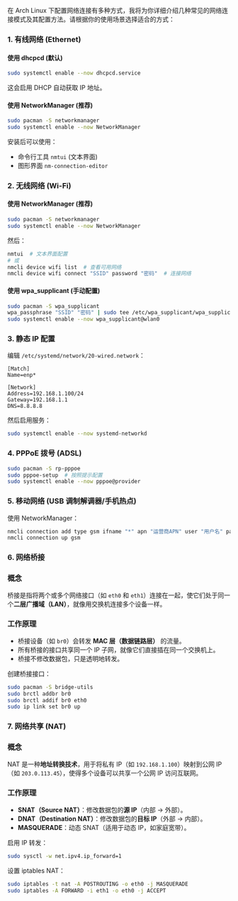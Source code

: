 在 Arch Linux 下配置网络连接有多种方式，我将为你详细介绍几种常见的网络连接模式及其配置方法。请根据你的使用场景选择适合的方式：

### 1. 有线网络 (Ethernet)
#### 使用 dhcpcd (默认)
```bash
sudo systemctl enable --now dhcpcd.service
```
这会启用 DHCP 自动获取 IP 地址。

#### 使用 NetworkManager (推荐)
```bash
sudo pacman -S networkmanager
sudo systemctl enable --now NetworkManager
```
安装后可以使用：
- 命令行工具 `nmtui` (文本界面)
- 图形界面 `nm-connection-editor`

### 2. 无线网络 (Wi-Fi)
#### 使用 NetworkManager (推荐)
```bash
sudo pacman -S networkmanager
sudo systemctl enable --now NetworkManager
```
然后：
```bash
nmtui  # 文本界面配置
# 或
nmcli device wifi list  # 查看可用网络
nmcli device wifi connect "SSID" password "密码"  # 连接网络
```

#### 使用 wpa_supplicant (手动配置)
```bash
sudo pacman -S wpa_supplicant
wpa_passphrase "SSID" "密码" | sudo tee /etc/wpa_supplicant/wpa_supplicant.conf
sudo systemctl enable --now wpa_supplicant@wlan0
```

### 3. 静态 IP 配置
编辑 `/etc/systemd/network/20-wired.network`：
```
[Match]
Name=enp*

[Network]
Address=192.168.1.100/24
Gateway=192.168.1.1
DNS=8.8.8.8
```
然后启用服务：
```bash
sudo systemctl enable --now systemd-networkd
```

### 4. PPPoE 拨号 (ADSL)
```bash
sudo pacman -S rp-pppoe
sudo pppoe-setup  # 按照提示配置
sudo systemctl enable --now pppoe@provider
```

### 5. 移动网络 (USB 调制解调器/手机热点)
使用 NetworkManager：
```bash
nmcli connection add type gsm ifname "*" apn "运营商APN" user "用户名" password "密码"
nmcli connection up gsm
```

### 6. 网络桥接

### **概念**
桥接是指将两个或多个网络接口（如 `eth0` 和 `eth1`）连接在一起，使它们处于同一个**二层广播域（LAN）**，就像用交换机连接多个设备一样。

### **工作原理**
- 桥接设备（如 `br0`）会转发 **MAC 层（数据链路层）** 的流量。
- 所有桥接的接口共享同一个 IP 子网，就像它们直接插在同一个交换机上。
- 桥接不修改数据包，只是透明地转发。

创建桥接接口：
```bash
sudo pacman -S bridge-utils
sudo brctl addbr br0
sudo brctl addif br0 eth0
sudo ip link set br0 up
```

### 7. 网络共享 (NAT)

### **概念**
NAT 是一种**地址转换技术**，用于将私有 IP（如 `192.168.1.100`）映射到公网 IP（如 `203.0.113.45`），使得多个设备可以共享一个公网 IP 访问互联网。

### **工作原理**
- **SNAT（Source NAT）**：修改数据包的**源 IP**（内部 → 外部）。
- **DNAT（Destination NAT）**：修改数据包的**目标 IP**（外部 → 内部）。
- **MASQUERADE**：动态 SNAT（适用于动态 IP，如家庭宽带）。

启用 IP 转发：
```bash
sudo sysctl -w net.ipv4.ip_forward=1
```
设置 iptables NAT：
```bash
sudo iptables -t nat -A POSTROUTING -o eth0 -j MASQUERADE
sudo iptables -A FORWARD -i eth1 -o eth0 -j ACCEPT
```
